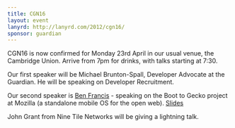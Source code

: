 ```yaml
---
title: CGN16
layout: event
lanyrd: http://lanyrd.com/2012/cgn16/
sponsor: guardian
---
```


CGN16 is now confirmed for Monday 23rd April in our usual venue, the Cambridge Union. Arrive from 7pm for drinks, with talks starting at 7:30.

Our first speaker will be Michael Brunton-Spall, Developer Advocate at the Guardian. He will be speaking on Developer Recruitment.

Our second speaker is [Ben Francis](http://tola.me.uk/) - speaking on the Boot to Gecko project at Mozilla (a standalone mobile OS for the open web). [Slides](http://people.mozilla.com/~bfrancis/cgn16.pdf)

John Grant from Nine Tile Networks will be giving a lightning talk.
